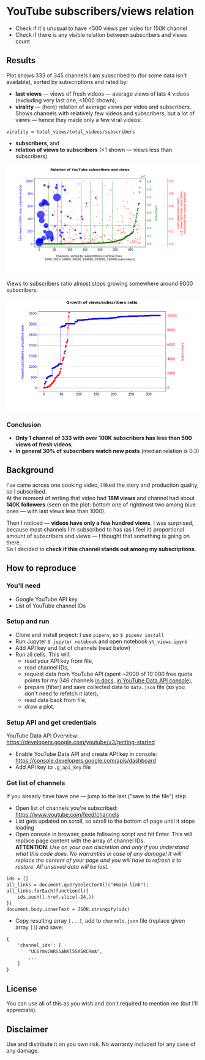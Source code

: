 # YouTube subscribers/views relation


- Check if it's unusual to have <500 views per video for 150K channel
- Check if there is any visible relation between subscribers and views count

## Results

Plot shows 333 of 345 channels I am subscribed to (for some data isn't available), sorted by subscriptions and rated by:
- **last views** — views of fresh videos — average views of lats 4 videos (excluding very last one, <1000 shown),
- **virality** — (here) relation of average views per video and subscribers.   
Shows channels with relatively few videos and subscribers, but a lot of views — hence they made only a few viral videos:
```
virality = total_views/total_videos/subscribers
```
- **subscribers**, and
- **relation of views to subscribers** (<1 shown — views less than subscribers)


![thumbnail link to YouTube](yt-views-chart.png)

Views to subscribers ratio almost stops growing somewhere around 9000 subscribers:

![thumbnail link to YouTube](yt-views-to-subs-cumsum-chart.png)

### Conclusion
- **Only 1 channel of 333 with over 100K subscribers has less than 500 views of fresh videos**,  
- **In general 30% of subscribers watch new posts** (median relation is 0.3)  


## Background
I've came across one cooking video, I liked the story and production quality, so I subscribed.  
At the moment of writing that video had **18M views** and channel had about **140K followers** (seen on the plot: bottom one of rightmost two among blue ones — with last views less than 1000).  

Then I noticed — **videos have only a few hundred views**. I was surprised, because most channels I'm subscribed to has (as I feel it) proportional amount of subscribers and views — I thought that something is going on there.  
So I decided to **check if this channel stands out among my subscriptions**.


## How to reproduce
### You'll need
- Google YouTube API key
- List of YouTube channel IDs

### Setup and run
- Clone and install project: I use `pipenv`, so `$ pipenv install`
- Run Jupyter `$ jupyter notebook` and open notebook `yt_views.ipynb`
- Add API key and list of channels (read below)
- Run all cells. This will:
  - read your API key from file,
  - read channel IDs,
  - request data from YouTube API (spent ~2000 of 10'000 free quota points for my 346 channels [in docs](https://developers.google.com/youtube/v3/getting-started#quota), [in YouTube Data API console](https://console.developers.google.com/apis/api/youtube.googleapis.com/)),
  - prepare (filter) and save collected data to `data.json` file (so you don't need to refetch it later),
  - read data back from file,
  - draw a plot.

### Setup API and get credentials
YouTube Data API Overview: https://developers.google.com/youtube/v3/getting-started
- Enable YouTube Data API and create API key in console: https://console.developers.google.com/apis/dashboard
- Add API key to `.g_api_key` file

### Get list of channels  
If you already have have one — jump to the last ("save to the file") step  

- Open list of channels you're subscribed: https://www.youtube.com/feed/channels
- List gets updated on scroll, so scroll to the bottom of page until it stops loading
- Open console in browser, paste following script and hit Enter.
  This will replace page content with the array of channel IDs.   
  **ATTENTION**: *Use on your own discretion and only if you understand what this code does. No warranties in case of any damage! It will replace the content of your page and you will have to refresh it to restore. All unsaved data will be lost.*  
```
ids = []
all_links = document.querySelectorAll("#main-link");
all_links.forEach(function(l){
    ids.push(l.href.slice(-24,))
})
document.body.innerText = JSON.stringify(ids)
```
- Copy resulting array `[...]`, add to `channels.json` file (replace given array `[]`) and save:
```
{
    'channel_ids': [
        "UC6rmvCWRS5ANKl55X5RCRmA",
        ...
    ]
}
```

## License
You can use all of this as you wish and don't required to mention me (but I'll appreciate).  

## Disclaimer
Use and distribute it on you own risk. No warranty included for any case of any damage.

